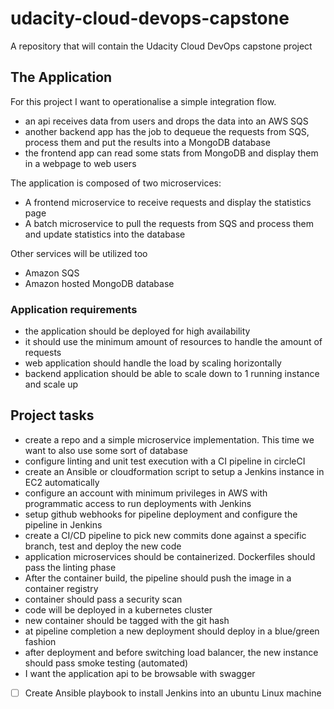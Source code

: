 # udacity-cloud-devops-capstone
A repository that will contain the Udacity Cloud DevOps capstone project

## The Application

For this project I want to operationalise a simple integration flow. 
- an api receives data from users and drops the data into an AWS SQS
- another backend app has the job to dequeue the requests from SQS, process them and put the results into a MongoDB database
- the frontend app can read some stats from MongoDB and display them in a webpage to web users

The application is composed of two microservices:
- A frontend microservice to receive requests and display the statistics page
- A batch microservice to pull the requests from SQS and process them and update statistics into the database

Other services will be utilized too
- Amazon SQS
- Amazon hosted MongoDB database

### Application requirements
- the application should be deployed for high availability
- it should use the minimum amount of resources to handle the amount of requests
- web application should handle the load by scaling horizontally
- backend application should be able to scale down to 1 running instance and scale up

## Project tasks

- create a repo and a simple microservice implementation. This time we want to also use some sort of database
- configure linting and unit test execution with a CI pipeline in circleCI
- create an Ansible or cloudformation script to setup a Jenkins instance in EC2 automatically
- configure an account with minimum privileges in AWS with programmatic access to run deployments with Jenkins
- setup github webhooks for pipeline deployment and configure the pipeline in Jenkins
- create a CI/CD pipeline to pick new commits done against a specific branch, test and deploy the new code
- application microservices should be containerized. Dockerfiles should pass the linting phase
- After the container build, the pipeline should push the image in a container registry
- container should pass a security scan
- code will be deployed in a kubernetes cluster
- new container should be tagged with the git hash
- at pipeline completion a new deployment should deploy in a blue/green fashion
- after deployment and before switching load balancer, the new instance should pass smoke testing (automated) 
- I want the application api to be browsable with swagger 

- [ ] Create Ansible playbook to install Jenkins into an ubuntu Linux machine
